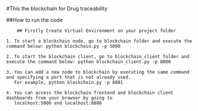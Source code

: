#This the blockchain for Drug traceability

##How to run the code
    
        ## Firstly Create Virtual Environment on your project folder
	
	1. To start a blockchain node, go to blockchain folder and execute the command below: python blockchain.py -p 5000
	
	2. To start the blockchain client, go to blockchain_client folder and execute the command below: python blockchain_client.py -p 8080
    
	3. You can add a new node to blockchain by executing the same command and specifying a port that is not already used. 
	   For example, python blockchain.py -p 8081
    
    4. You can access the blockchain frontend and blockchain client dashboards from your browser by going to 
	   localhost:5000 and localhost:8080


